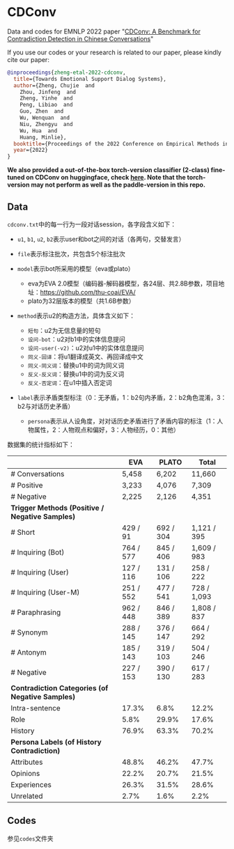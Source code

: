 # CDConv
Data and codes for EMNLP 2022 paper "[CDConv: A Benchmark for Contradiction Detection in Chinese Conversations](https://arxiv.org/abs/2210.08511)"

If you use our codes or your research is related to our paper, please kindly cite our paper:

```bib
@inproceedings{zheng-etal-2022-cdconv,
  title={Towards Emotional Support Dialog Systems},
  author={Zheng, Chujie  and 
    Zhou, Jinfeng  and 
    Zheng, Yinhe  and 
    Peng, Libiao  and 
    Guo, Zhen  and 
    Wu, Wenquan  and 
    Niu, Zhengyu  and 
    Wu, Hua  and 
    Huang, Minlie},
  booktitle={Proceedings of the 2022 Conference on Empirical Methods in Natural Language Processing},
  year={2022}
}
```

**We also provided a out-of-the-box torch-version classifier (2-class) fine-tuned on CDConv on huggingface, check [here](https://huggingface.co/chujiezheng/roberta-base-cdconv). Note that the torch-version may not perform as well as the paddle-version in this repo.**

## Data

`cdconv.txt`中的每一行为一段对话session，各字段含义如下：

- `u1`, `b1`, `u2`, `b2`表示user和bot之间的对话（各两句，交替发言）
- `file`表示标注批次，共包含5个标注批次
- `model`表示bot所采用的模型（eva或plato）
  - eva为EVA 2.0模型（编码器-解码器模型，各24层、共2.8B参数，项目地址：https://github.com/thu-coai/EVA/
  - plato为32层版本的模型（共1.6B参数）

- `method`表示u2的构造方法，具体含义如下：
  - `短句`：u2为无信息量的短句
  - `设问-bot`：u2对b1中的实体信息提问
  - `设问-user(-v2)`：u2对u1中的实体信息提问
  - `同义-回译`：将u1翻译成英文、再回译成中文
  - `同义-同义词`：替换u1中的词为同义词
  - `反义-反义词`：替换u1中的词为反义词
  - `反义-否定词`：在u1中插入否定词
- `label`表示矛盾类型标注（0：无矛盾，1：b2句内矛盾，2：b2角色混淆，3：b2与对话历史矛盾）
  - `persona`表示从人设角度，对对话历史矛盾进行了矛盾内容的标注（1：人物属性，2：人物观点和偏好，3：人物经历，0：其他）

数据集的统计指标如下：

|                                                    | EVA       | PLATO     | Total       |
| -------------------------------------------------- | --------- | --------- | ----------- |
| # Conversations                                    | 5,458     | 6,202     | 11,660      |
| # Positive                                         | 3,233     | 4,076     | 7,309       |
| # Negative                                         | 2,225     | 2,126     | 4,351       |
| **Trigger Methods (Positive / Negative Samples)**  |           |           |             |
| # Short                                            | 429 / 91  | 692 / 304 | 1,121 / 395 |
| # Inquiring (Bot)                                  | 764 / 577 | 845 / 406 | 1,609 / 983 |
| # Inquiring (User)                                 | 127 / 116 | 131 / 106 | 258 / 222   |
| # Inquiring (User-M)                               | 251 / 552 | 477 / 541 | 728 / 1,093 |
| # Paraphrasing                                     | 962 / 448 | 846 / 389 | 1,808 / 837 |
| # Synonym                                          | 288 / 145 | 376 / 147 | 664 / 292   |
| # Antonym                                          | 185 / 143 | 319 / 103 | 504 / 246   |
| # Negative                                         | 227 / 153 | 390 / 130 | 617 / 283   |
| **Contradiction Categories (of Negative Samples)** |           |           |             |
| Intra-sentence                                     | 17.3%     | 6.8%      | 12.2%       |
| Role                                               | 5.8%      | 29.9%     | 17.6%       |
| History                                            | 76.9%     | 63.3%     | 70.2%       |
| **Persona Labels (of History Contradiction)**      |           |           |             |
| Attributes                                         | 48.8%     | 46.2%     | 47.7%       |
| Opinions                                           | 22.2%     | 20.7%     | 21.5%       |
| Experiences                                        | 26.3%     | 31.5%     | 28.6%       |
| Unrelated                                          | 2.7%      | 1.6%      | 2.2%        |

## Codes

参见`codes`文件夹
